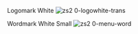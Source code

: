 Logomark White
![zs2 0-logowhite-trans](https://user-images.githubusercontent.com/116841381/198591245-0c150079-577a-4608-82e3-1aee3258b5d8.png)

Wordmark White Small 
![zs2 0-menu-word](https://user-images.githubusercontent.com/116841381/198609219-a078cc84-abc2-42ff-bd94-f860e06067e1.png)
